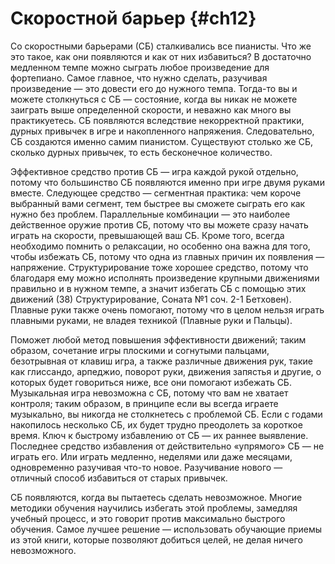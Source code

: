 # Скоростной барьер {#ch12}

Со скоростными барьерами (СБ) сталкивались все пианисты. Что же это такое, как они появляются и как от них избавиться? В достаточно медленном темпе можно сыграть любое произведение для фортепиано. Самое главное, что нужно сделать, разучивая произведение — это довести его до нужного темпа. Тогда-то вы и можете столкнуться с СБ — состояние, когда вы никак не можете заиграть выше определенной скорости, и неважно как много вы практикуетесь. СБ появляются вследствие некорректной практики, дурных привычек в игре и накопленного напряжения. Следовательно, СБ создаются именно самим пианистом. Существуют столько же СБ, сколько дурных привычек, то есть бесконечное количество.

Эффективное средство против СБ — игра каждой рукой отдельно, потому что большинство СБ появляются именно при игре двумя руками вместе. Следующее средство — сегментная практика: чем короче выбранный вами сегмент, тем быстрее вы сможете сыграть его как нужно без проблем. Параллельные комбинации — это наиболее действенное оружие против СБ, потому что вы можете сразу начать играть на скорости, превышающей ваш СБ. Кроме того, всегда необходимо помнить о релаксации, но особенно она важна для того, чтобы избежать СБ, потому что одна из главных причин их появления — напряжение. Структурирование тоже хорошее средство, потому что благодаря ему можно исполнять произведение крупными движениями правильно и в нужном темпе, а значит избегать СБ с помощью этих движений (38) Структурирование, Соната №1 соч. 2-1 Бетховен). Плавные руки также очень помогают, потому что в целом нельзя играть плавными руками, не владея техникой (Плавные руки и Пальцы).

Поможет любой метод повышения эффективности движений; таким образом, сочетание игры плоскими и согнутыми пальцами, безотрывная от клавиш игра, а также различные движения рук, такие как глиссандо, арпеджио, поворот руки, движения запястья и другие, о которых будет говориться ниже, все они помогают избежать СБ. Музыкальная игра невозможна с СБ, потому что вам не хватает контроля; таким образом, в принципе если вы всегда играете музыкально, вы никогда не столкнетесь с проблемой СБ. Если с годами накопилось несколько СБ, их будет трудно преодолеть за короткое время. Ключ к быстрому избавлению от СБ — их раннее выявление. Последнее средство избавления от действительно «упрямого» СБ — не играть его. Или играть медленно, неделями или даже месяцами, одновременно разучивая что-то новое. Разучивание нового — отличный способ избавиться от старых привычек.

СБ появляются, когда вы пытаетесь сделать невозможное. Многие методики обучения научились избегать этой проблемы, замедляя учебный процесс, и это говорит против максимально быстрого обучения. Самое лучшее решение — использовать обучающие приемы из этой книги, которые позволяют добиться целей, не делая ничего невозможного.